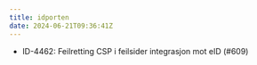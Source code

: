 ```yaml
---
title: idporten
date: 2024-06-21T09:36:41Z
---
```

- ID-4462: Feilretting CSP i feilsider integrasjon mot eID (#609)

